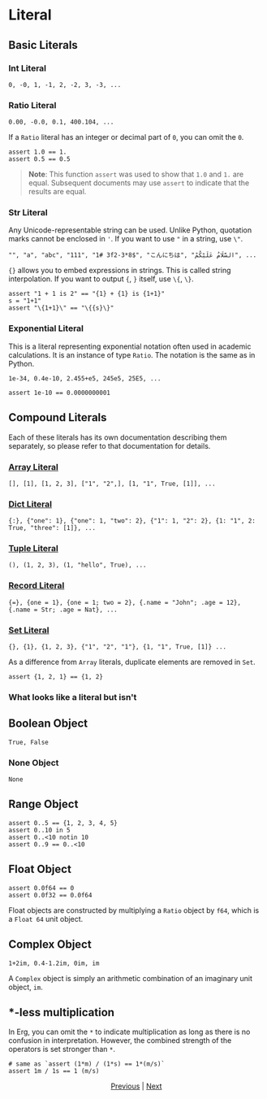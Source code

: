 # Literal

## Basic Literals

### Int Literal

```erg
0, -0, 1, -1, 2, -2, 3, -3, ...
```

### Ratio Literal

```erg
0.00, -0.0, 0.1, 400.104, ...
```

If a `Ratio` literal has an integer or decimal part of `0`, you can omit the `0`.

```erg
assert 1.0 == 1.
assert 0.5 == 0.5
```

> __Note__: This function `assert` was used to show that `1.0` and `1.` are equal.
Subsequent documents may use `assert` to indicate that the results are equal.

### Str Literal

Any Unicode-representable string can be used.
Unlike Python, quotation marks cannot be enclosed in `'`. If you want to use `"` in a string, use `\"`.

```erg
"", "a", "abc", "111", "1# 3f2-3*8$", "こんにちは", "السَّلَامُ عَلَيْكُمْ", ...
```

`{}` allows you to embed expressions in strings. This is called string interpolation.
If you want to output `{`, `}` itself, use `\{`, `\}`.

```erg
assert "1 + 1 is 2" == "{1} + {1} is {1+1}"
s = "1+1"
assert "\{1+1}\" == "\{{s}\}"
```

### Exponential Literal

This is a literal representing exponential notation often used in academic calculations. It is an instance of type ``Ratio``.
The notation is the same as in Python.

```erg
1e-34, 0.4e-10, 2.455+e5, 245e5, 25E5, ...
```

```erg
assert 1e-10 == 0.0000000001
```

## Compound Literals

Each of these literals has its own documentation describing them separately, so please refer to that documentation for details.

### [Array Literal](./10_array.md)

```erg
[], [1], [1, 2, 3], ["1", "2",], [1, "1", True, [1]], ...
```

### [Dict Literal](./11_dict.md)

```erg
{:}, {"one": 1}, {"one": 1, "two": 2}, {"1": 1, "2": 2}, {1: "1", 2: True, "three": [1]}, ...
```

### [Tuple Literal](./12_tuple.md)

```erg
(), (1, 2, 3), (1, "hello", True), ...
```

### [Record Literal](./13_record.md)

```erg
{=}, {one = 1}, {one = 1; two = 2}, {.name = "John"; .age = 12}, {.name = Str; .age = Nat}, ...
```

### [Set Literal](./14_set.md)

```erg
{}, {1}, {1, 2, 3}, {"1", "2", "1"}, {1, "1", True, [1]} ...
```

As a difference from `Array` literals, duplicate elements are removed in `Set`.

```erg
assert {1, 2, 1} == {1, 2}
```

### What looks like a literal but isn't

## Boolean Object

```erg
True, False
```

### None Object

```erg
None
```

## Range Object

```erg
assert 0..5 == {1, 2, 3, 4, 5}
assert 0..10 in 5
assert 0..<10 notin 10
assert 0..9 == 0..<10
```

## Float Object

```erg
assert 0.0f64 == 0
assert 0.0f32 == 0.0f64
```

Float objects are constructed by multiplying a `Ratio` object by `f64`, which is a `Float 64` unit object.

## Complex Object

```erg
1+2im, 0.4-1.2im, 0im, im
```

A `Complex` object is simply an arithmetic combination of an imaginary unit object, `im`.

## *-less multiplication

In Erg, you can omit the `*` to indicate multiplication as long as there is no confusion in interpretation. However, the combined strength of the operators is set stronger than `*`.

```erg
# same as `assert (1*m) / (1*s) == 1*(m/s)`
assert 1m / 1s == 1 (m/s)
```

<p align='center'>
    <a href='. /00_basic.md'>Previous</a> | <a href='. /02_name.md'>Next</a>
</p>
